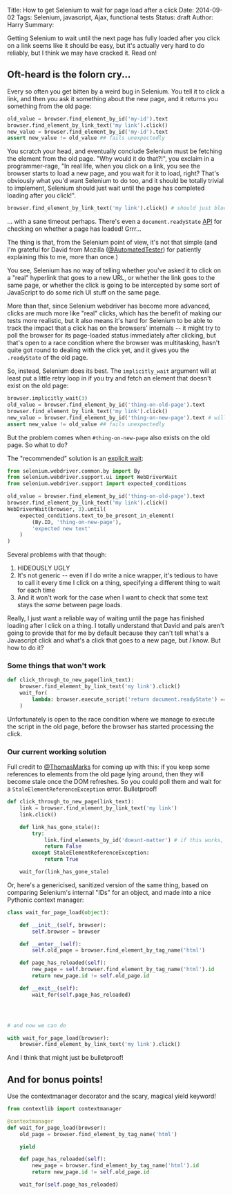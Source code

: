 Title: How to get Selenium to wait for page load after a click
Date: 2014-09-02
Tags: Selenium, javascript, Ajax, functional tests
Status: draft
Author: Harry
Summary: <p>Getting Selenium to wait until the next page has fully loaded after you click on a link seems like it should be easy, but it's actually very hard to do reliably, but I think we may have cracked it.  Read on!</p>

## Oft-heard is the folorn cry...

Every so often you get bitten by a weird bug in Selenium.  You tell it to click a link, and then you ask it something about the new page, and it returns you something from the old page:

```python
old_value = browser.find_element_by_id('my-id').text
browser.find_element_by_link_text('my link').click()
new_value = browser.find_element_by_id('my-id').text
assert new_value != old_value ## fails unexpectedly
```

You scratch your head, and eventually conclude Selenium must be fetching the element from the old page.  "Why would it do that?!", you exclaim in a programmer-rage, "In real life, when you click on a link, you see the browser starts to load a new page, and you wait for it to load, right?  That's obviously what you'd want Selenium to do too, and it should be totally trivial to implement, Selenium should just wait until the page has completed loading after you click!".  

```python
browser.find_element_by_link_text('my link').click() # should just block until the next page has loaded
```

... with a sane timeout perhaps.  There's even a `document.readyState` [API](https://dvcs.w3.org/hg/webdriver/raw-file/default/webdriver-spec.html#page-load-strategies-1) for checking on whether a page has loaded!  Grrr...

The thing is that, from the Selenium point of view, it's not that simple (and I'm grateful for David from Mozilla ([@AutomatedTester](https://twitter.com/AutomatedTester)) for patiently explaining this to me, more than once.)

You see, Selenium has no way of telling whether you've asked it to click on a "real" hyperlink that goes to a new URL, or whether the link goes to the same page, or whether the click is going to be intercepted by some sort of JavaScript to do some rich UI stuff on the same page.

More than that, since Selenium webdriver has become more advanced, clicks are much more like "real" clicks, which has the benefit of making our tests more realistic, but it also means it's hard for Selenium to be able to track the impact that a click has on the browsers' internals -- it might try to poll the browser for its page-loaded status immediately after clicking, but that's open to a race condition where the browser was multitasking, hasn't quite got round to dealing with the click yet, and it gives you the `.readyState` of the old page.

So, instead, Selenium does its best.  The `implicitly_wait` argument will at least put a little retry loop in if you try and fetch an element that doesn't exist on the old page:

```python
browser.implicitly_wait(3)
old_value = browser.find_element_by_id('thing-on-old-page').text
browser.find_element_by_link_text('my link').click()
new_value = browser.find_element_by_id('thing-on-new-page').text # will block for 3 seconds until thing-on-new-page appears
assert new_value != old_value ## fails unexpectedly
```

But the problem comes when `#thing-on-new-page` also exists on the old page.  So what to do?

The "recommended" solution is an 
[explicit wait](https://selenium.googlecode.com/git/docs/api/py/webdriver_support/selenium.webdriver.support.expected_conditions.html):


```python
from selenium.webdriver.common.by import By
from selenium.webdriver.support.ui import WebDriverWait 
from selenium.webdriver.support import expected_conditions

old_value = browser.find_element_by_id('thing-on-old-page').text
browser.find_element_by_link_text('my link').click()
WebDriverWait(browser, 3).until(
    expected_conditions.text_to_be_present_in_element(
        (By.ID, 'thing-on-new-page'),
        'expected new text'
    )
)
```

Several problems with that though:

1. HIDEOUSLY UGLY
2. It's not generic --  even if I do write a nice wrapper, it's tedious to have to call it every time I click on a thing, specifying a different thing to wait for each time
3. And it won't work for the case when I want to check that some text stays the *same* between page loads.


Really, I just want a reliable way of waiting until the page has finished loading after I click on a thing.  I totally understand that David and pals aren't going to provide that for me by default because they can't tell what's a Javascript click and what's a click that goes to a new page, but *I* know.  But how to do it?


### Some things that won't work

```python
def click_through_to_new_page(link_text):
    browser.find_element_by_link_text('my link').click()
    wait_for(
        lambda: browser.execute_script('return document.readyState') == 'complete'
    )
```
Unfortunately is open to the race condition where we manage to execute the script in the old page, before the browser has started processing the click.


### Our current working solution

Full credit to [@ThomasMarks](https://twitter.com/ThomasMarks/status/506439068327358464) for coming up with this: if you keep some references to elements from the old page lying around, then they will become stale once the DOM refreshes.  So you could poll them and wait for a `StaleElementReferenceException` error.  Bulletproof!

```python
def click_through_to_new_page(link_text):
    link = browser.find_element_by_link_text('my link')
    link.click()

    def link_has_gone_stale():
        try:
            link.find_elements_by_id('doesnt-matter') # if this works, the old page isn't stale
            return False
        except StaleElementReferenceException:
            return True

    wait_for(link_has_gone_stale)
```

Or, here's a genericised, sanitized version of the same thing, based on comparing Selenium's internal "IDs" for an object, and made into a nice Pythonic context manager:


```python
class wait_for_page_load(object):

    def __init__(self, browser):
        self.browser = browser

    def __enter__(self):
        self.old_page = browser.find_element_by_tag_name('html')

    def page_has_reloaded(self):
        new_page = self.browser.find_element_by_tag_name('html').id 
        return new_page.id != self.old_page.id

    def __exit__(self):
        wait_for(self.page_has_reloaded)




# and now we can do

with wait_for_page_load(browser):
    browser.find_element_by_link_text('my link').click()
```


And I think that might just be bulletproof!



## And for bonus points!


Use the contextmanager decorator and the scary, magical yield keyword!

```python
from contextlib import contextmanager

@contextmanager
def wait_for_page_load(browser):
    old_page = browser.find_element_by_tag_name('html')

    yield

    def page_has_reloaded(self):
        new_page = browser.find_element_by_tag_name('html').id 
        return new_page.id != self.old_page.id

    wait_for(self.page_has_reloaded)
```
